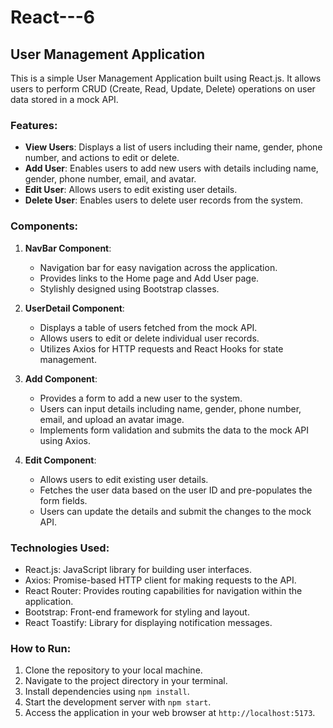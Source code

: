 # React---6
User Management Application
---------------------------

This is a simple User Management Application built using React.js. It allows users to perform CRUD (Create, Read, Update, Delete) operations on user data stored in a mock API.

### Features:

*   **View Users**: Displays a list of users including their name, gender, phone number, and actions to edit or delete.
*   **Add User**: Enables users to add new users with details including name, gender, phone number, email, and avatar.
*   **Edit User**: Allows users to edit existing user details.
*   **Delete User**: Enables users to delete user records from the system.

### Components:

1.  **NavBar Component**:
    
    *   Navigation bar for easy navigation across the application.
    *   Provides links to the Home page and Add User page.
    *   Stylishly designed using Bootstrap classes.
2.  **UserDetail Component**:
    
    *   Displays a table of users fetched from the mock API.
    *   Allows users to edit or delete individual user records.
    *   Utilizes Axios for HTTP requests and React Hooks for state management.
3.  **Add Component**:
    
    *   Provides a form to add a new user to the system.
    *   Users can input details including name, gender, phone number, email, and upload an avatar image.
    *   Implements form validation and submits the data to the mock API using Axios.
4.  **Edit Component**:
    
    *   Allows users to edit existing user details.
    *   Fetches the user data based on the user ID and pre-populates the form fields.
    *   Users can update the details and submit the changes to the mock API.

### Technologies Used:

*   React.js: JavaScript library for building user interfaces.
*   Axios: Promise-based HTTP client for making requests to the API.
*   React Router: Provides routing capabilities for navigation within the application.
*   Bootstrap: Front-end framework for styling and layout.
*   React Toastify: Library for displaying notification messages.

### How to Run:

1.  Clone the repository to your local machine.
2.  Navigate to the project directory in your terminal.
3.  Install dependencies using `npm install`.
4.  Start the development server with `npm start`.
5.  Access the application in your web browser at `http://localhost:5173`.
